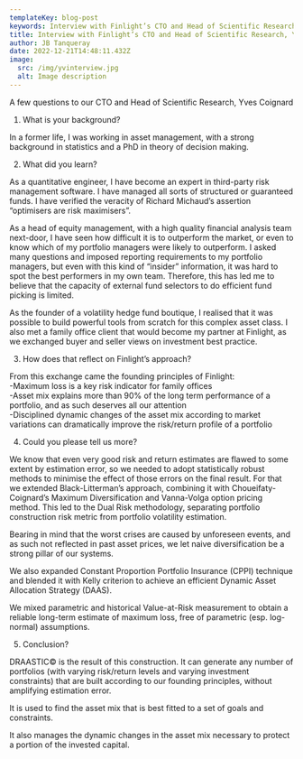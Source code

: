 ```yaml
---
templateKey: blog-post
keywords: Interview with Finlight’s CTO and Head of Scientific Research, Yves Coignard
title: Interview with Finlight’s CTO and Head of Scientific Research, Yves Coignard
author: JB Tanqueray
date: 2022-12-21T14:48:11.432Z
image:
  src: /img/yvinterview.jpg
  alt: Image description
---
```

A few questions to our CTO and Head of Scientific Research, Yves Coignard

1) What is your background?

In a former life, I was working in asset management, with a strong background in statistics and a PhD in theory of decision making.

2) What did you learn?

As a quantitative engineer, I have become an expert in third-party risk management software. I have managed all sorts of structured or guaranteed funds. I have verified the veracity of Richard Michaud’s assertion “optimisers are risk maximisers”.

As a head of equity management, with a high quality financial analysis team next-door, I have seen how difficult it is to outperform the market, or even to know which of my portfolio managers were likely to outperform. I asked many questions and imposed reporting requirements to my portfolio managers, but even with this kind of “insider” information, it was hard to spot the best performers in my own team. Therefore, this has led me to believe that the capacity of external fund selectors to do efficient fund picking is limited.

As the founder of a volatility hedge fund boutique, I realised that it was possible to build powerful tools from scratch for this complex asset class. I also met a family office client that would become my partner at Finlight, as we exchanged buyer and seller views on investment best practice.

3) How does that reflect on Finlight’s approach?

From this exchange came the founding principles of Finlight:\
-Maximum loss is a key risk indicator for family offices\
-Asset mix explains more than 90% of the long term performance of a portfolio, and as such deserves all our attention\
-Disciplined dynamic changes of the asset mix according to market variations can dramatically improve the risk/return profile of a portfolio

4) Could you please tell us more?

We know that even very good risk and return estimates are flawed to some extent by estimation error, so we needed to adopt statistically robust methods to minimise the effect of those errors on the final result. For that we extended Black-Litterman’s approach, combining it with Choueifaty-Coignard’s Maximum Diversification and Vanna-Volga option pricing method. This led to the Dual Risk methodology, separating portfolio construction risk metric from portfolio volatility estimation.

Bearing in mind that the worst crises are caused by unforeseen events, and as such not reflected in past asset prices, we let naive diversification be a strong pillar of our systems.

We also expanded Constant Proportion Portfolio Insurance (CPPI) technique and blended it with Kelly criterion to achieve an efficient Dynamic Asset Allocation Strategy (DAAS).

We mixed parametric and historical Value-at-Risk measurement to obtain a reliable long-term estimate of maximum loss, free of parametric (esp. log-normal) assumptions.

5) Conclusion?

DRAASTIC© is the result of this construction. It can generate any number of portfolios (with varying risk/return levels and varying investment constraints) that are built according to our founding principles, without amplifying estimation error.

It is used to find the asset mix that is best fitted to a set of goals and constraints.

It also manages the dynamic changes in the asset mix necessary to protect a portion of the invested capital.